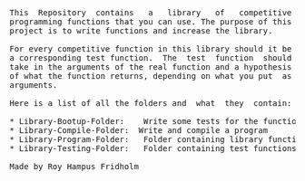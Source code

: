 
<pre>
This  Repository  contains   a   library   of   competitive
programming functions that you can use. The purpose of this
project is to write functions and increase the library.

For every competitive function in this library should it be
a corresponding test function.  The  test  function  should
take in the arguments of the real function and a hypothesis
of what the function returns, depending on what you put  as
arguments.

Here is a list of all the folders and  what  they  contain:

* Library-Bootup-Folder:    Write some tests for the functions
* Library-Compile-Folder:  Write and compile a program
* Library-Program-Folder:   Folder containing library functions
* Library-Testing-Folder:   Folder containing test functions

Made by Roy Hampus Fridholm
</pre>
